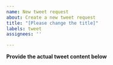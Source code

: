 ```yaml
---
name: New tweet request
about: Create a new tweet request
title: "[Please change the title]"
labels: tweet
assignees: ''

---
```


**Provide the actual tweet content below**
<!-- Input your tweet content exactly below the commented colons -->
<!--::-->

<!--::-->
